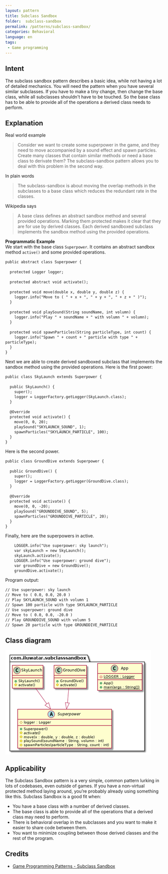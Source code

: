 ```yaml
---  
layout: pattern  
title: Subclass Sandbox 
folder:  subclass-sandbox  
permalink: /patterns/subclass-sandbox/  
categories: Behavioral
language: en
tags:  
 - Game programming
---  
```


## Intent  
The subclass sandbox pattern describes a basic idea, while not having a lot of detailed mechanics. You will need the pattern when you have several similar subclasses. If you have to make a tiny change, then change the base class, while all subclasses shouldn't have to be touched. So the base class has to be able to provide all of the operations a derived class needs to perform.
  
## Explanation
Real world example 
> Consider we want to create some superpower in the game, and they need to move accompanied by a sound effect and spawn particles. Create many classes that contain similar methods or need a base class to derivate them? The subclass-sandbox pattern allows you to deal with this problem in the second way.

In plain words
> The subclass-sandbox is about moving the overlap methods in the subclasses to a base class which reduces the redundant rate in the classes.

Wikipedia says
> A base class defines an abstract sandbox method and several provided operations. Marking them protected makes it clear that they are for use by derived classes. Each derived sandboxed subclass implements the sandbox method using the provided operations.

**Programmatic Example**  
We start with the base class `Superpower`. It contains an abstract sandbox method `active()` and some provided operations.
```
public abstract class Superpower {

  protected Logger logger;

  protected abstract void activate();

  protected void move(double x, double y, double z) {
    logger.info("Move to ( " + x + ", " + y + ", " + z + " )");
  }

  protected void playSound(String soundName, int volumn) {
    logger.info("Play " + soundName + " with volumn " + volumn);
  }

  protected void spawnParticles(String particleType, int count) {
    logger.info("Spawn " + count + " particle with type " + particleType);
  }
}
```
Next we are able to create derived sandboxed subclass that implements the sandbox method using the provided operations. Here is the first power:
```
public class SkyLaunch extends Superpower {

  public SkyLaunch() {
    super();
    logger = LoggerFactory.getLogger(SkyLaunch.class);
  }

  @Override
  protected void activate() {
    move(0, 0, 20);
    playSound("SKYLAUNCH_SOUND", 1);
    spawnParticles("SKYLAUNCH_PARTICLE", 100);
  }
}
```
Here is the second power.
```
public class GroundDive extends Superpower {

  public GroundDive() {
    super();
    logger = LoggerFactory.getLogger(GroundDive.class);
  }

  @Override
  protected void activate() {
    move(0, 0, -20);
    playSound("GROUNDDIVE_SOUND", 5);
    spawnParticles("GROUNDDIVE_PARTICLE", 20);
  }
}
```
Finally, here are the superpowers in active.
```
    LOGGER.info("Use superpower: sky launch");
    var skyLaunch = new SkyLaunch();
    skyLaunch.activate();
    LOGGER.info("Use superpower: ground dive");
    var groundDive = new GroundDive();
    groundDive.activate();
```
Program output:
```
// Use superpower: sky launch
// Move to ( 0.0, 0.0, 20.0 )
// Play SKYLAUNCH_SOUND with volumn 1
// Spawn 100 particle with type SKYLAUNCH_PARTICLE
// Use superpower: ground dive
// Move to ( 0.0, 0.0, -20.0 )
// Play GROUNDDIVE_SOUND with volumn 5
// Spawn 20 particle with type GROUNDDIVE_PARTICLE
```
## Class diagram
![alt text](./etc/subclass-sandbox.urm.png "Subclass Sandbox pattern class diagram")
  
## Applicability  
The Subclass Sandbox pattern is a very simple, common pattern lurking in lots of codebases, even outside of games. If you have a non-virtual protected method laying around, you’re probably already using something like this. Subclass Sandbox is a good fit when:

-   You have a base class with a number of derived classes.
-   The base class is able to provide all of the operations that a derived class may need to perform.
-   There is behavioral overlap in the subclasses and you want to make it easier to share code between them.
-   You want to minimize coupling between those derived classes and the rest of the program.
  
## Credits  
  
* [Game Programming Patterns - Subclass Sandbox](https://gameprogrammingpatterns.com/subclass-sandbox.html)
